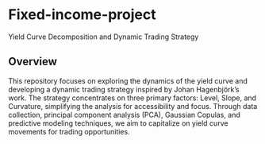 # Fixed-income-project
Yield Curve Decomposition and Dynamic Trading Strategy

## Overview
This repository focuses on exploring the dynamics of the yield curve and developing a dynamic trading strategy inspired by Johan Hagenbjörk’s work. The strategy concentrates on three primary factors: Level, Slope, and Curvature, simplifying the analysis for accessibility and focus. Through data collection, principal component analysis (PCA), Gaussian Copulas, and predictive modeling techniques, we aim to capitalize on yield curve movements for trading opportunities.
